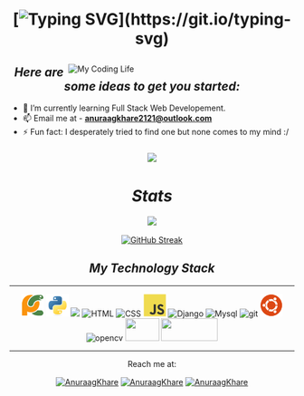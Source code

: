 <h1 align="center">

[![Typing SVG](https://readme-typing-svg.herokuapp.com?color=%2336BCF7&size=30&vCenter=true&width=500&lines=Hello%2C+I'm+Anuraag.+welcome!)](https://git.io/typing-svg)
 
</h1>

<img align="right" alt="My Coding Life" src="https://media.giphy.com/media/Ah3zHH7hvsSB2/giphy.gif" width="400" >
 
<h2 align = "center" ><i>Here are some ideas to get you started:</i></h2>
 
- 🌱 I’m currently learning Full Stack Web Developement.
- 📫 Email me at -  **anuraagkhare2121@outlook.com**           
- ⚡ Fun fact: I desperately tried to find one but none comes to my mind :/

<h3 align="center">
 
![](https://komarev.com/ghpvc/?username=slyFox1999&color=268F77&label=Profile+Views) 

</h3>

<div align = "center">
<h1><i>Stats</i></h1>

<img src = "https://github-readme-stats.vercel.app/api?username=slyfox1999&&show_icons=true&title_color=ffffff&icon_color=bb2acf&text_color=daf7dc&bg_color=1A1B29">
 
[![GitHub Streak](https://github-readme-streak-stats.herokuapp.com/?user=slyFox1999&theme=tokyonight)](https://git.io/streak-stats)





<!-- ![Top Langs](https://github-readme-stats.vercel.app/api/top-langs/?username=slyFox1999&show_icons=true&theme=tokyonight) -->



 
 <h2 align="center"><i>My Technology Stack</i></h2>

<hr>

<img src="https://raw.githubusercontent.com/devicons/devicon/master/icons/pycharm/pycharm-original.svg" alt="pycharm" width="40" height="auto"/>
<img src="https://raw.githubusercontent.com/devicons/devicon/master/icons/python/python-original.svg" alt="python" width="40" height="auto"/>
<img src="https://raw.githubusercontent.com/isocpp/logos/64ef037049f87ac74875dbe72695e59118b52186/cpp_logo.svg" width="40" height="auto"/> 
<img src="https://www.vectorlogo.zone/logos/w3_html5/w3_html5-icon.svg" alt="HTML" width="40" height="auto"/>
<img src="https://www.vectorlogo.zone/logos/w3_css/w3_css-icon.svg" alt="CSS" width="40" height="auto"/>
<img src="https://raw.githubusercontent.com/devicons/devicon/9f4f5cdb393299a81125eb5127929ea7bfe42889/icons/javascript/javascript-original.svg" alt="JavaScipt" width="auto" height="40"/>
<img src="https://www.vectorlogo.zone/logos/djangoproject/djangoproject-ar21.svg" alt="Django" width="70" height="auto"/>
<img src="https://www.vectorlogo.zone/logos/mysql/mysql-ar21.svg" alt="Mysql" width="60" height="auto"/> 
<img src="https://www.vectorlogo.zone/logos/git-scm/git-scm-icon.svg" alt="git" width="40" height="auto"/>
<img src="https://raw.githubusercontent.com/devicons/devicon/master/icons/ubuntu/ubuntu-plain.svg" width="40" height="auto"/> 
<img src="https://www.vectorlogo.zone/logos/opencv/opencv-icon.svg" alt="opencv" width="40" height="auto"/> 
<img src="https://github.com/bestofjs/bestofjs-webui/blob/master/public/logos/vscode.svg" height="40" width="60">
<img src="https://www.vectorlogo.zone/logos/gnu_bash/gnu_bash-official.svg" height="40" width="100px">
 
<hr>
 
 
<p align="center">
 
Reach me at: 

<p align="center">
<a href="https://twitter.com/AnuraagKhare" target="blank"><img align="center" src="https://www.vectorlogo.zone/logos/twitter/twitter-official.svg" alt="AnuraagKhare" height="40" width="50" /></a> 
<a href="https://www.linkedin.com/in/anuraagkhare/" target="blank"><img align="center" src="https://www.vectorlogo.zone/logos/linkedin/linkedin-icon.svg" alt="AnuraagKhare" height="40" width="40" /></a>
<a href="https://www.facebook.com/anuraag.khare.73932" target="blank"><img align="center" src="https://www.vectorlogo.zone/logos/facebook/facebook-official.svg" alt="AnuraagKhare" height="40" width="40" /></a>





